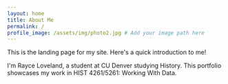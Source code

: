 ```yaml
---
layout: home
title: About Me
permalink: /
profile_image: /assets/img/photo2.jpg # Add your image path here
---
```


This is the landing page for my site. Here's a quick introduction to me!

I'm Rayce Loveland, a student at CU Denver studying History. This portfolio showcases my work in HIST 4261/5261: Working With Data.
